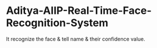# Aditya-AIIP-Real-Time-Face-Recognition-System


It recognize the face & tell name & their confidence value.

